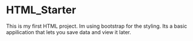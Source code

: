 # HTML_Starter
This is my first HTML project. Im using bootstrap for the styling. Its a basic appilication that lets you save data and view it later.
